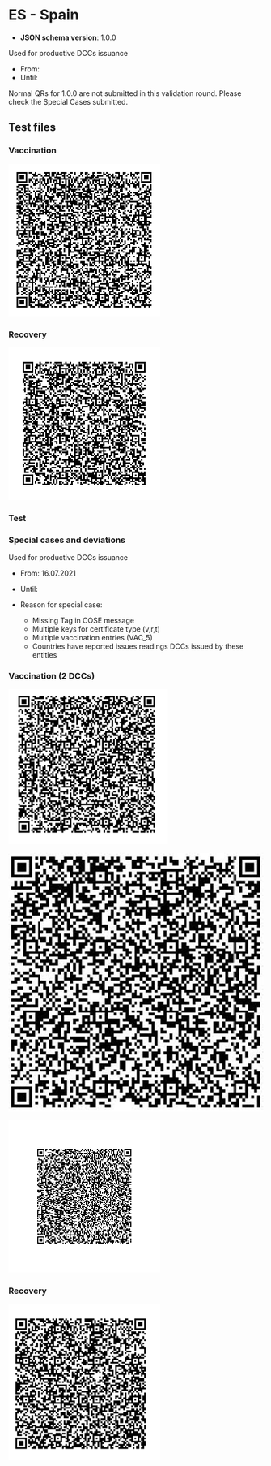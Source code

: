 # ES - Spain

* **JSON schema version**: 1.0.0

Used for productive DCCs issuance
* From: 
* Until:

Normal QRs for 1.0.0 are not submitted in this validation round. Please check the Special Cases submitted.

## Test files

### Vaccination
![VAC](VAC.png)

### Recovery
![REC](REC.png)

### Test

### Special cases and deviations

Used for productive DCCs issuance
* From: 16.07.2021
* Until: 

* Reason for special case:
    * Missing Tag in COSE message 
    * Multiple keys for certificate type (v,r,t)
    * Multiple vaccination entries (VAC_5)
    * Countries have reported issues readings DCCs issued by these entities
    

### Vaccination (2 DCCs)

![VAC_2](specialcases/VAC_2.png) 

![VAC_4](specialcases/VAC_4.png) 

![VAC_5](specialcases/VAC_5.png) 

### Recovery

![REC_2](specialcases/REC_2.png) 